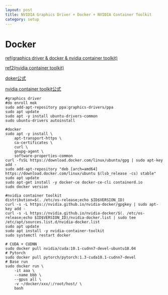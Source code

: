 ```yaml
---
layout: post
title: NVIDIA Graphics Driver + Docker + NVIDIA Container Toolkit
category: setup
---
```


# Docker
[ref(graphics driver & docker & nvidia container toolkit)](https://blog.amedama.jp/entry/docker-nvidia-container-toolkit)

[ref2(nvidia container toolkit)](https://7me.oji.0j0.jp/2019/11/07/docker19-enable-nvidia-gpu/)

[doker公式](https://docs.docker.com/install/linux/docker-ce/ubuntu/)

[nvidia container toolkit公式](https://github.com/NVIDIA/nvidia-docker)

``` console
#graphics driver
#do enroll mok
sudo add-apt-repository ppa:graphics-drivers/ppa
sudo apt update
sudo apt -y install ubuntu-drivers-common
sudo ubuntu-drivers autoinstall

#docker 
sudo apt -y install \
    apt-transport-https \
    ca-certificates \
    curl \
    gnupg-agent \
    software-properties-common
curl -fsSL https://download.docker.com/linux/ubuntu/gpg | sudo apt-key add -
sudo add-apt-repository "deb [arch=amd64] https://download.docker.com/linux/ubuntu $(lsb_release -cs) stable"
sudo apt update
sudo apt-get install -y docker-ce docker-ce-cli containerd.io
sudo docker version

#nvidia container toolkit
distribution=$(. /etc/os-release;echo $ID$VERSION_ID)
curl -s -L https://nvidia.github.io/nvidia-docker/gpgkey | sudo apt-key add -
curl -s -L https://nvidia.github.io/nvidia-docker/$(. /etc/os-release;echo $ID$VERSION_ID)/nvidia-docker.list | sudo tee /etc/apt/sources.list.d/nvidia-docker.list
sudo apt update
sudo apt install -y nvidia-container-toolkit
sudo systemctl restart docker
```

``` console
# CUDA + CUDNN
sudo docker pull nvidia/cuda:10.1-cudnn7-devel-ubuntu18.04
# Pytorch
sudo docker pull pytorch/pytorch:1.3-cuda10.1-cudnn7-devel
# Base run
sudo docker run \
    -it aaa \
    --name bbb \
    --gpus all \
    -v ~/docker/xxx/:/root/host/ \
    bash
```
